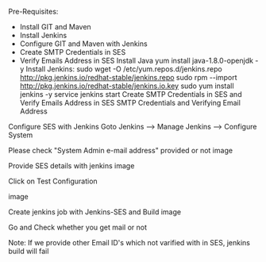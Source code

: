Pre-Requisites:
- Install GIT and Maven
- Install Jenkins
- Configure GIT and Maven with Jenkins
- Create SMTP Credentials in SES
- Verify Emails Address in SES
Install Java
yum install java-1.8.0-openjdk -y
Install Jenkins:
sudo wget -O /etc/yum.repos.d/jenkins.repo http://pkg.jenkins.io/redhat-stable/jenkins.repo
sudo rpm --import http://pkg.jenkins.io/redhat-stable/jenkins.io.key
sudo yum install jenkins -y
service jenkins start
Create SMTP Credentials in SES and Verify Emails Address in SES
SMTP Credentials and Verifying Email Address

Configure SES with Jenkins
Goto Jenkins --> Manage Jenkins --> Configure System

Please check "System Admin e-mail address" provided or not
image

Provide SES details with jenkins
image

Click on Test Configuration

image

Create jenkins job with Jenkins-SES and Build
image

Go and Check whether you get mail or not

Note:
If we provide other Email ID's which not varified with in SES, jenkins build will fail
